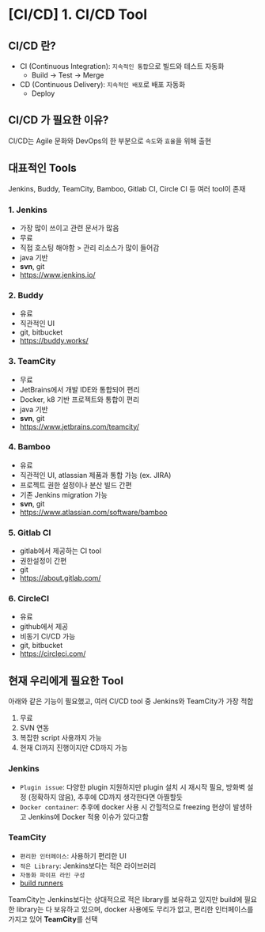 # [CI/CD] 1. CI/CD Tool

## CI/CD 란?
* CI (Continuous Integration): `지속적인 통합`으로 빌드와 테스트 자동화
  * Build -> Test -> Merge
* CD (Continuous Delivery): `지속적인 배포`로 배포 자동화
  * Deploy

## CI/CD 가 필요한 이유?
CI/CD는 Agile 문화와 DevOps의 한 부분으로 `속도`와 `효율`을 위해 출현

## 대표적인 Tools
Jenkins, Buddy, TeamCity, Bamboo, Gitlab CI, Circle CI 등 여러 tool이 존재

### 1. Jenkins
- 가장 많이 쓰이고 관련 문서가 많음
- 무료
- 직접 호스팅 해야함 > 관리 리소스가 많이 들어감
- java 기반
- **svn**, git
- https://www.jenkins.io/

### 2. Buddy
- 유료
- 직관적인 UI
- git, bitbucket
- https://buddy.works/

### 3. TeamCity
- 무료
- JetBrains에서 개발 IDE와 통합되어 편리
- Docker, k8 기반 프로젝트와 통합이 편리
- java 기반
- **svn**, git
- https://www.jetbrains.com/teamcity/

### 4. Bamboo
- 유료
- 직관적인 UI, atlassian 제품과 통합 가능 (ex. JIRA)
- 프로젝트 권한 설정이나 분산 빌드 간편
- 기존 Jenkins migration 가능
- **svn**, git
- https://www.atlassian.com/software/bamboo

### 5. Gitlab CI
- gitlab에서 제공하는 CI tool
- 권한설정이 간편
- git
- https://about.gitlab.com/

### 6. CircleCI
- 유료
- github에서 제공
- 비동기 CI/CD 가능
- git, bitbucket
- https://circleci.com/

## 현재 우리에게 필요한 Tool
아래와 같은 기능이 필요했고, 여러 CI/CD tool 중 Jenkins와 TeamCity가 가장 적합
1. 무료
2. SVN 연동
3. 복잡한 script 사용까지 가능
4. 현재 CI까지 진행이지만 CD까지 가능

### Jenkins
* `Plugin issue`: 다양한 plugin 지원하지만 plugin 설치 시 재시작 필요, 방화벽 설정 (정확하지 않음), 추후에 CD까지 생각한다면 아찔할듯
* `Docker container`: 추후에 docker 사용 시 간헐적으로 freezing 현상이 발생하고 Jenkins에 Docker 적용 이슈가 있다고함

### TeamCity
* `편리한 인터페이스`: 사용하기 편리한 UI
* `적은 Library`: Jenkins보다는 적은 라이브러리
* `자동화 파이프 라인 구성`
* [build runners](https://www.jetbrains.com/help/teamcity/supported-platforms-and-environments.html#Build+Runners)

TeamCity는 Jenkins보다는 상대적으로 적은 library를 보유하고 있지만 build에 필요한 library는 다 보유하고 있으며, docker 사용에도 무리가 없고, 편리한 인터페이스를 가지고 있어 **TeamCity**를 선택

